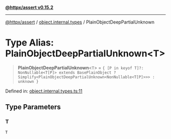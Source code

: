 [**@httpx/assert v0.15.2**](../../README.md)

***

[@httpx/assert](../../README.md) / [object.internal.types](../README.md) / PlainObjectDeepPartialUnknown

# Type Alias: PlainObjectDeepPartialUnknown\<T\>

> **PlainObjectDeepPartialUnknown**\<`T`\> = `{ [P in keyof T]?: NonNullable<T[P]> extends BasePlainObject ? Simplify<PlainObjectDeepPartialUnknown<NonNullable<T[P]>>> : unknown }`

Defined in: [object.internal.types.ts:11](https://github.com/belgattitude/httpx/blob/b6bd279cf69f2d17f3ec46e9618a31cb72744279/packages/assert/src/object.internal.types.ts#L11)

## Type Parameters

### T

`T`
